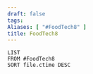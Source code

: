 ```yaml
---
draft: false
tags:
Aliases: [ "#FoodTech8" ]
title: FoodTech8
---
```

```dataview
LIST
FROM #FoodTech8
SORT file.ctime DESC
```

